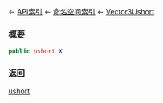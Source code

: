 ← [API索引](Api-Index) ← [命名空间索引](Namespace-Index) ← [Vector3Ushort](VRageMath.Vector3Ushort)

### 概要

```csharp
public ushort X
```

### 返回

[ushort](https://docs.microsoft.com/en-us/dotnet/api/System.UInt16?view=netframework-4.6)

